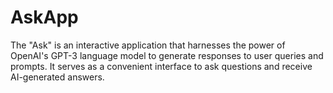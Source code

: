 # AskApp
The "Ask" is an interactive application that harnesses the power of OpenAI's GPT-3 language model to generate responses to user queries and prompts. It serves as a convenient interface to ask questions and receive AI-generated answers.
